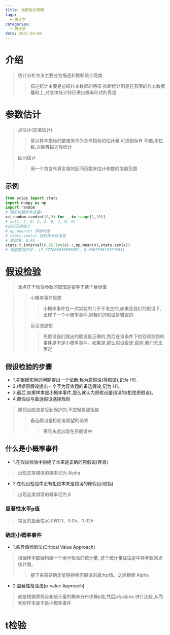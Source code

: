 ```yaml
---
title: 推断统计简明
tags:
  - 统计学
categories:
  - 统计学 
date: 2021-03-06
---
```

# 介绍

>统计分析方法主要分为描述和推断统计两类
>>描述统计主要是总结样本数据的特征
>>推断统计则是在有限的样本数据基础上,对总体统计特征做出概率形式的表述

# 参数估计
>点估计(定值估计)
>>是以样本指标的数值来作为总体指标的估计量
>>可选指标有 均值,中位数,众数等描述性统计

>区间估计
>>用一个包含有真实值的区间范围来估计参数的取值范围

## 示例
```python
from scipy import stats
import numpy as np
import random
# 随机构建样本总量x
x=[random.randint(0,9) for _ in range(1,10)]
# x=[1, 7, 9, 2, 3, 9, 7, 0, 9]
#进行区间估计
# np.mean(x) 获取均值
# stats.sem(x) 获取样本标准差
# 置信度: 0.95
stats.t.interval(0.95,len(x)-1,np.mean(x),stats.sem(x))
# 均值置信区间： (2.377688830655052, 8.066755613789393)
```

# [假设检验](https://bookdown.org/hezhijian/book/test.html)
>重点在于检验参数的取值是否等于某个目标值

>>小概率事件思想
>>>小概率事件在一次实验中几乎不发生的,如果在我们的假设下,出现了一个小概率事件,则我们的假设是错误的

>>反证法思想
>>>先假设我们提出的假设是正确的,然后在该条件下检验观测到的事件是不是小概率事件。如果是,那么假设否定;否则,我们无法否定

## 假设检验的步骤
- 1.先根据实际的问题提出一个论断,称为原假设(零假设),记为 H0.
- 2.根据原假设提出一个互为反命题的备选假设,记为 H1,
- 3.最后,如果样本是小概率事件,那么就认为原假设是错误的(拒绝原假设)。
- 4.原假设与备选假设选择规则
> 原假设应该是受到保护的,不应轻易被拒绝
>> 备选假设是检验者期望的结果
>>> 等号永远出现在原假设中

## 什么是小概率事件
- 1.在假设检验中拒绝了本来是正确的原假设(弃真)
>出现这类错误的概率记为 Alpha

- 2.在假设检验中没有拒绝本来是错误的原假设(取伪)
>出现这类错误的概率记为 β

### 显著性水平p值
>常见的显著性水平有0.1、0.05、0.025
### 确定小概率事件
- 1.临界值检验法(Critical Value Approach)
>根据样本数据构建一个用于检验的统计量, 这个统计量往往是中体参数的点估计量。
>>接下来需要确定能够拒绝原假设的最大p值。之后根据 Alpha 
- 2.显著性检验法(p-value Approach)
>直接根据原假设和统计量的概率分布求解p值,然后p与alpha 进行比较,从而判断样本是不是小概率事件

#  t检验

